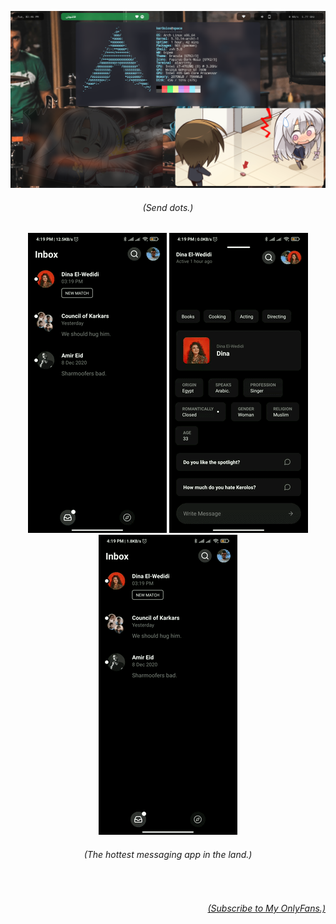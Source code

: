 ![A Screenshot of a Linux Desktop](https://github.com/ItsKerolos/ItsKerolos/raw/master/2021-02-09-144637_1366x768_scrot.png)

<h6 align="center"><i>(Send dots.)</i></h6>

<p align="center">
  <img src="https://github.com/ItsKerolos/ItsKerolos/raw/master/chat-view.gif" alt="Abram's Chat View"></img>
  <img src="https://github.com/ItsKerolos/ItsKerolos/raw/master/profile-view.gif" alt="Abram's Profile View"></img>
  <img src="https://github.com/ItsKerolos/ItsKerolos/raw/master/group-view.gif" alt="Abram's Group Chat View"></img>
  <!--<img src="https://github.com/ItsKerolos/ItsKerolos/raw/master/messaging-view.gif" alt"=Abram's Messaging Experience"></img>-->
</p>

<h6 align="center"><i>(The hottest messaging app in the land.)</i></h6>

</br>
<h6 align="right"><a href="https://www.upwork.com/freelancers/~0154713a070c8d3b1f?s=1110580755057594368"><i>(Subscribe to My OnlyFans.)</i></a></h6>
